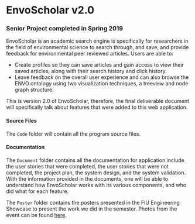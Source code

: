 # EnvoScholar v2.0
### Senior Project completed in Spring 2019

EnvoScholar is an academic search engine is specifically for researchers in the field of environmental science to search through, and save, and provide feedback for environmental peer reviewed articles. Users are able to:
- Create profiles so they can save articles and gain access to view their saved articles, along with their search history and click history. 
- Leave feedback on the overall user experience and can also browse the ENVO ontology using two visualization techniques, a treeview and node graph structure. 

This is version 2.0 of EnvoScholar, therefore, the final deliverable document will specifically talk about features that were added to this web application.

#### Source Files
The `Code` folder will contain all the program source files.

#### Documentation
The `Document` folder contains all the documentation for application include the user stories that were completed, the user stories that were not completed, the project plan, the system design, and the system validation. With the information provided in the documents, one will be able to understand how EnvoScholar works with its various components, and who did what for each feature.

The `Poster` folder contains the posters presented in the FIU Engineering Showcase to present the work we did in the semester. Photos from the event can be found [here](https://www.flickr.com/photos/fiu/albums/72157680003479428).
